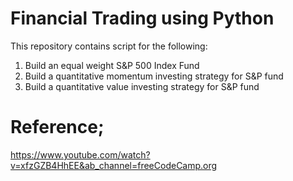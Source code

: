 # Financial Trading using Python

This repository contains script for the following:

1. Build an equal weight S&P 500 Index Fund
2. Build a quantitative momentum investing strategy for S&P fund
3. Build a quantitative value investing strategy for S&P fund



# Reference;
https://www.youtube.com/watch?v=xfzGZB4HhEE&ab_channel=freeCodeCamp.org